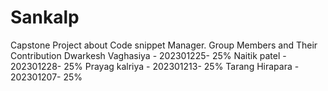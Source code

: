 # Sankalp
Capstone Project about Code snippet Manager.
Group Members and Their Contribution
Dwarkesh Vaghasiya -  202301225-   25%
Naitik patel       -  202301228-   25%
Prayag kalriya     -  202301213-   25%
Tarang Hirapara    -  202301207-   25%
